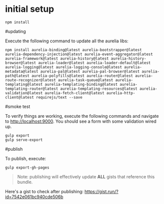 # initial setup

```shell
npm install
```

#updating

Execute the following command to update all the aurelia libs:

```shell
npm install aurelia-binding@latest aurelia-bootstrapper@latest aurelia-dependency-injection@latest aurelia-event-aggregator@latest aurelia-framework@latest aurelia-history@latest aurelia-history-browser@latest aurelia-loader@latest aurelia-loader-default@latest aurelia-logging@latest aurelia-logging-console@latest aurelia-metadata@latest aurelia-pal@latest aurelia-pal-browser@latest aurelia-path@latest aurelia-polyfills@latest aurelia-router@latest aurelia-route-recognizer@latest aurelia-task-queue@latest aurelia-templating@latest aurelia-templating-binding@latest aurelia-templating-router@latest aurelia-templating-resources@latest aurelia-validation@latest aurelia-fetch-client@latest aurelia-http-client@latest requirejs/text --save
```

#smoke test

To verify things are working, execute the following commands and navigate to [http://localhost:9000](http://localhost:9000).  You should see a form with some validation wired up.

```shell
gulp export
gulp serve-export
```

#publish

To publish, execute:

```shell
gulp export-gh-pages
```

>Note: publishing will effectively update **ALL** gists that reference this bundle. 

Here's a gist to check after publishing: https://gist.run/?id=7542e061bc940cde506b
